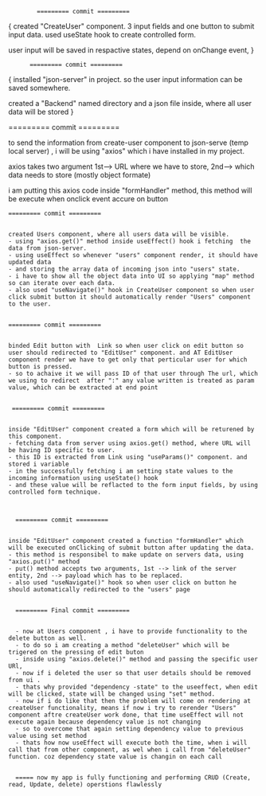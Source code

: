 

            ========= commit =========

{
created "CreateUser" component. 3 input fields and one button to submit input data.
used useState hook to create controlled form.

user input will be saved in respactive states, depend on onChange event, 
}



          ========= commit =========

{
    installed "json-server" in project. so the user input information can be saved somewhere.

created a "Backend" named directory and a json file inside, where all user data will be stored
}

  ========= commit =========

  to send the information from create-user component to json-serve (temp local server) , i will be using "axios" which i have installed in my project.

  axios takes two argument 1st--> URL where we have to store, 2nd-->  which data needs to store (mostly object formate)

  i am putting this axios code inside "formHandler" method, this method will be execute when onclick event accure on button


    ========= commit =========


    created Users component, where all users data will be visible.
    - using "axios.get()" method inside useEffect() hook i fetching  the data from json-server.
    - using useEffect so whenever "users" component render, it should have updated data
    - and storing the array data of incoming json into "users" state.
    - i have to show all the object data into UI so applying "map" method so can iterate over each data.
    - also used "useNavigate()" hook in CreateUser component so when user click submit button it should automatically render "Users" component to the user.
    

    ========= commit =========


    binded Edit button with  Link so when user click on edit button so user should redirected to "EditUser" component. and AT EditUser component render we have to get only that perticular user for which button is pressed.
    - so to achaive it we will pass ID of that user through The url, which we using to redirect  after ":" any value written is treated as param value, which can be extracted at end point
     

     ========= commit =========


    inside "EditUser" component created a form which will be returened by this component. 
    - fetching data from server using axios.get() method, where URL will be having ID specific to user.
    - this ID is extracted from Link using "useParams()" component. and stored i variable
    - in the successfully fetching i am setting state values to the incoming information using useState() hook
    - and these value will be reflacted to the form input fields, by using controlled form technique.
  


      ========= commit =========


    inside "EditUser" component created a function "formHandler" which will be executed onClicking of submit button after updating the data.
    - this method is responsibel to make update on servers data, using 
    "axios.put()" method
    - put() method accepts two arguments, 1st --> link of the server entity, 2nd --> payload which has to be replaced.
    - also used "useNavigate()" hook so when user click on button he should automatically redirected to the "users" page 


      ========= Final commit =========


      - now at Users component , i have to provide functionality to the delete button as well.
      - to do so i am creating a method "deleteUser" which will be trigered on the pressing of edit buton
      - inside using "axios.delete()" method and passing the specific user URl,
      - now if i deleted the user so that user details should be removed from ui .
      - thats why provided "dependency -state" to the useeffect, when edit will be clicked, state will be changed using "set" method.
      - now if i do like that then the problem will come on rendering at createUser functionality, means if now i try to rerender "Users" component aftre createUser work done, that time useEffect will not execute again because dependency value is not changing
      - so to overcome that again setting dependency value to previous value using set method
      - thats how now useEffect will execute both the time, when i will call that from other component, as wel when i call from "deleteUser" function. coz dependency state value is changin on each call


      ===== now my app is fully functioning and performing CRUD (Create, read, Update, delete) operstions flawlessly

     
